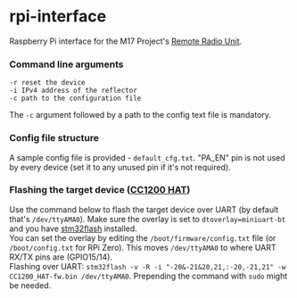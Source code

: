 # rpi-interface
Raspberry Pi interface for the M17 Project's [Remote Radio Unit](https://github.com/M17-Project/rru-rf-hw).

### Command line arguments
```
-r reset the device
-i IPv4 address of the reflector
-c path to the configuration file
```
The `-c` argument followed by a path to the config text file is mandatory.

### Config file structure
A sample config file is provided - `default_cfg.txt`.
"PA_EN" pin is not used by every device (set it to any unused pin if it's not required).

### Flashing the target device ([CC1200 HAT](https://github.com/M17-Project/CC1200_HAT-hw))
Use the command below to flash the target device over UART (by default that's `/dev/ttyAMA0`).
Make sure the overlay is set to `dtoverlay=miniuart-bt` and you have [stm32flash](https://sourceforge.net/p/stm32flash/wiki/Home/) installed.<br>
You can set the overlay by editing the `/boot/firmware/config.txt` file (or `/boot/config.txt` for RPi Zero). This moves `/dev/ttyAMA0` to where UART RX/TX pins are (GPIO15/14).<br>
Flashing over UART: `stm32flash -v -R -i "-20&-21&20,21,:-20,-21,21" -w CC1200_HAT-fw.bin /dev/ttyAMA0`. Prepending the command with `sudo` might be needed.
